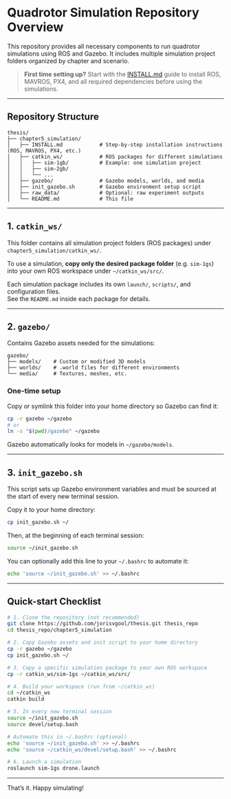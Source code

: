 # Quadrotor Simulation Repository Overview

This repository provides all necessary components to run quadrotor simulations using ROS and Gazebo. It includes multiple simulation project folders organized by chapter and scenario.

> **First time setting up?** Start with the [INSTALL.md](INSTALL.md) guide to install ROS, MAVROS, PX4, and all required dependencies before using the simulations.

---

## Repository Structure

```
thesis/
├── chapter5_simulation/
│   ├── INSTALL.md            # Step-by-step installation instructions (ROS, MAVROS, PX4, etc.)
│   ├── catkin_ws/            # ROS packages for different simulations
│   │   ├── sim-1gb/          # Example: one simulation project
│   │   ├── sim-2gb/
│   │   └── ...
│   ├── gazebo/               # Gazebo models, worlds, and media
│   ├── init_gazebo.sh        # Gazebo environment setup script
│   ├── raw_data/             # Optional: raw experiment outputs
│   └── README.md             # This file
```

---

## 1. `catkin_ws/`

This folder contains all simulation project folders (ROS packages) under `chapter5_simulation/catkin_ws/`.

To use a simulation, **copy only the desired package folder** (e.g. `sim-1gs`) into your own ROS workspace under `~/catkin_ws/src/`.

Each simulation package includes its own `launch/`, `scripts/`, and configuration files.  
See the `README.md` inside each package for details.

---

## 2. `gazebo/`

Contains Gazebo assets needed for the simulations:

```
gazebo/
├── models/    # Custom or modified 3D models
├── worlds/    # .world files for different environments
└── media/     # Textures, meshes, etc.
```

### One-time setup

Copy or symlink this folder into your home directory so Gazebo can find it:

```bash
cp -r gazebo ~/gazebo
# or
ln -s "$(pwd)/gazebo" ~/gazebo
```

Gazebo automatically looks for models in `~/gazebo/models`.

---

## 3. `init_gazebo.sh`

This script sets up Gazebo environment variables and must be sourced at the start of every new terminal session.

Copy it to your home directory:

```bash
cp init_gazebo.sh ~/
```

Then, at the beginning of each terminal session:

```bash
source ~/init_gazebo.sh
```

You can optionally add this line to your `~/.bashrc` to automate it:

```bash
echo 'source ~/init_gazebo.sh' >> ~/.bashrc
```

---

## Quick-start Checklist

```bash
# 1. Clone the repository (not recommended)
git clone https://github.com/jorisvgool/thesis.git thesis_repo
cd thesis_repo/chapter5_simulation

# 2. Copy Gazebo assets and init script to your home directory
cp -r gazebo ~/gazebo
cp init_gazebo.sh ~/

# 3. Copy a specific simulation package to your own ROS workspace
cp -r catkin_ws/sim-1gs ~/catkin_ws/src/

# 4. Build your workspace (run from ~/catkin_ws)
cd ~/catkin_ws
catkin build

# 5. In every new terminal session
source ~/init_gazebo.sh
source devel/setup.bash

# Automate this in ~/.bashrc (optional)
echo 'source ~/init_gazebo.sh' >> ~/.bashrc
echo 'source ~/catkin_ws/devel/setup.bash' >> ~/.bashrc

# 6. Launch a simulation
roslaunch sim-1gs drone.launch
```

---

That’s it. Happy simulating!
